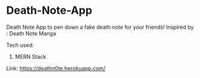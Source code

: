 # Death-Note-App
Death Note App to pen down a fake death note for your friends! Inspired by : Death Note Manga

Tech used: 
1. MERN Stack

Link: https://deathn0te.herokuapp.com/
